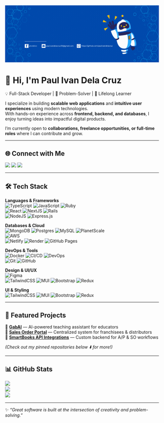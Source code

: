 ![@paulivandelacruz](https://raw.githubusercontent.com/paulivandelacruz/paulivandelacruz/main/assets/1.gif)

# 👋 Hi, I'm Paul Ivan Dela Cruz  

💡 Full-Stack Developer | 🚀 Problem-Solver | 🎯 Lifelong Learner  

I specialize in building **scalable web applications** and **intuitive user experiences** using modern technologies.  
With hands-on experience across **frontend, backend, and databases**, I enjoy turning ideas into impactful digital products.  

I’m currently open to **collaborations, freelance opportunities, or full-time roles** where I can contribute and grow.  

---

## 🌐 Connect with Me
<a href="https://linkedin.com/in/paul-ivan-dela-cruz-806788241"><img src="https://img.shields.io/badge/LinkedIn-%230077B5.svg?&style=for-the-badge&logo=linkedin&logoColor=white"></a>
<a href="https://instagram.com/_paulivan.dev"><img src="https://img.shields.io/badge/Instagram-%23E4405F.svg?&style=for-the-badge&logo=instagram&logoColor=white"></a>
<a href="https://facebook.com/plvndlcrz"><img src="https://img.shields.io/badge/Facebook-%231877F2.svg?&style=for-the-badge&logo=facebook&logoColor=white"></a>  

---

## 🛠️ Tech Stack

**Languages & Frameworks**  
![TypeScript](https://img.shields.io/badge/typescript-%23007ACC.svg?style=for-the-badge&logo=typescript&logoColor=white) 
![JavaScript](https://img.shields.io/badge/javascript-%23323330.svg?style=for-the-badge&logo=javascript&logoColor=%23F7DF1E) 
![Ruby](https://img.shields.io/badge/ruby-%23CC342D.svg?style=for-the-badge&logo=ruby&logoColor=white)  
![React](https://img.shields.io/badge/react-%2320232a.svg?style=for-the-badge&logo=react&logoColor=%2361DAFB) 
![NextJS](https://img.shields.io/badge/next.js-black?style=for-the-badge&logo=next.js&logoColor=white) 
![Rails](https://img.shields.io/badge/rails-%23CC0000.svg?style=for-the-badge&logo=ruby-on-rails&logoColor=white)  
![NodeJS](https://img.shields.io/badge/node.js-6DA55F?style=for-the-badge&logo=node.js&logoColor=white) 
![Express.js](https://img.shields.io/badge/express.js-%23404d59.svg?style=for-the-badge&logo=express&logoColor=%2361DAFB)  

**Databases & Cloud**  
![MongoDB](https://img.shields.io/badge/MongoDB-%234ea94b.svg?style=for-the-badge&logo=mongodb&logoColor=white) 
![Postgres](https://img.shields.io/badge/postgres-%23316192.svg?style=for-the-badge&logo=postgresql&logoColor=white) 
![MySQL](https://img.shields.io/badge/mysql-%2300f.svg?style=for-the-badge&logo=mysql&logoColor=white) 
![PlanetScale](https://img.shields.io/badge/planetscale-%23000000.svg?style=for-the-badge&logo=planetscale&logoColor=white)  
![AWS](https://img.shields.io/badge/AWS-%23FF9900.svg?style=for-the-badge&logo=amazon-aws&logoColor=white)  
![Netlify](https://img.shields.io/badge/netlify-%23000000.svg?style=for-the-badge&logo=netlify&logoColor=#00C7B7) 
![Render](https://img.shields.io/badge/render-%46E3B7.svg?style=for-the-badge&logo=render&logoColor=white) 
![GitHub Pages](https://img.shields.io/badge/github%20pages-121013?style=for-the-badge&logo=github&logoColor=white)  

**DevOps & Tools**  
![Docker](https://img.shields.io/badge/docker-%230db7ed.svg?style=for-the-badge&logo=docker&logoColor=white) 
![CI/CD](https://img.shields.io/badge/CI%2FCD-%23007ACC.svg?style=for-the-badge&logo=githubactions&logoColor=white) 
![DevOps](https://img.shields.io/badge/DevOps-%234D4D4D.svg?style=for-the-badge&logo=azuredevops&logoColor=white)  
![Git](https://img.shields.io/badge/git-%23F05033.svg?style=for-the-badge&logo=git&logoColor=white) 
![GitHub](https://img.shields.io/badge/github-%23121011.svg?style=for-the-badge&logo=github&logoColor=white)  

**Design & UI/UX**  
![Figma](https://img.shields.io/badge/figma-%23F24E1E.svg?style=for-the-badge&logo=figma&logoColor=white)  
![TailwindCSS](https://img.shields.io/badge/tailwindcss-%2338B2AC.svg?style=for-the-badge&logo=tailwind-css&logoColor=white) 
![MUI](https://img.shields.io/badge/MUI-%230081CB.svg?style=for-the-badge&logo=mui&logoColor=white) 
![Bootstrap](https://img.shields.io/badge/bootstrap-%238511FA.svg?style=for-the-badge&logo=bootstrap&logoColor=white) 
![Redux](https://img.shields.io/badge/redux-%23593d88.svg?style=for-the-badge&logo=redux&logoColor=white)  
  

**UI & Styling**  
![TailwindCSS](https://img.shields.io/badge/tailwindcss-%2338B2AC.svg?style=for-the-badge&logo=tailwind-css&logoColor=white) 
![MUI](https://img.shields.io/badge/MUI-%230081CB.svg?style=for-the-badge&logo=mui&logoColor=white) 
![Bootstrap](https://img.shields.io/badge/bootstrap-%238511FA.svg?style=for-the-badge&logo=bootstrap&logoColor=white) 
![Redux](https://img.shields.io/badge/redux-%23593d88.svg?style=for-the-badge&logo=redux&logoColor=white)  

---

## 🚀 Featured Projects
📌 [**GabAI**](https://github.com/paulivandelacruz) — AI-powered teaching assistant for educators  
📌 [**Sales Order Portal**](https://github.com/paulivandelacruz) — Centralized system for franchisees & distributors  
📌 [**SmartBooks API Integrations**](https://github.com/paulivandelacruz) — Custom backend for A/P & SO workflows  

*(Check out my pinned repositories below ⬇️ for more!)*  

---

## 📊 GitHub Stats
![](https://github-readme-stats.vercel.app/api?username=paulivandelacruz&theme=tokyonight&hide_border=false&include_all_commits=true&count_private=true)  
![](https://github-readme-streak-stats.herokuapp.com/?user=paulivandelacruz&theme=tokyonight&hide_border=false)  
![](https://github-readme-stats.vercel.app/api/top-langs/?username=paulivandelacruz&theme=tokyonight&hide_border=false&layout=compact)  

---

✨ *“Great software is built at the intersection of creativity and problem-solving.”*  
